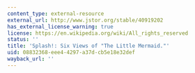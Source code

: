 ```yaml
---
content_type: external-resource
external_url: http://www.jstor.org/stable/40919202
has_external_license_warning: true
license: https://en.wikipedia.org/wiki/All_rights_reserved
status: ''
title: 'Splash!: Six Views of "The Little Mermaid."'
uid: 08832368-eee4-4297-a37d-cb5e18e32def
wayback_url: ''
---
```

